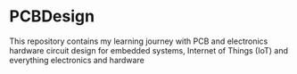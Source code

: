 # PCBDesign
This repository contains my learning journey with PCB and electronics hardware circuit design for embedded systems, Internet of Things (IoT) and everything electronics and hardware

